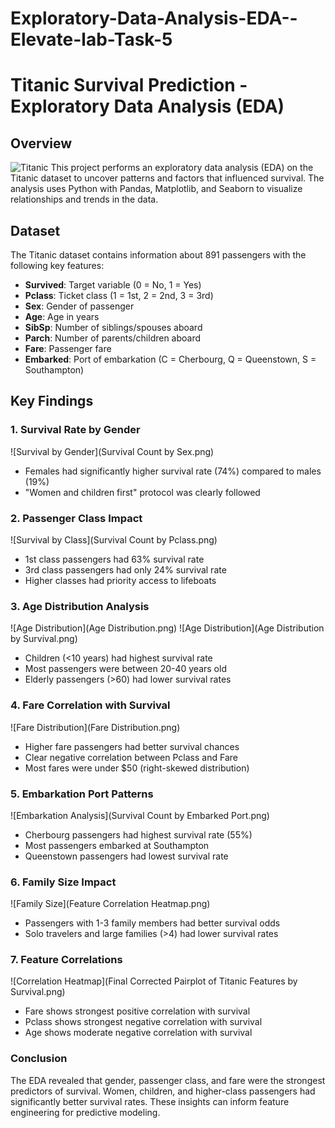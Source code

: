# Exploratory-Data-Analysis-EDA--Elevate-lab-Task-5
# Titanic Survival Prediction - Exploratory Data Analysis (EDA)

## Overview
![Titanic](https://upload.wikimedia.org/wikipedia/commons/thumb/f/fd/RMS_Titanic_3.jpg/800px-RMS_Titanic_3.jpg)
This project performs an exploratory data analysis (EDA) on the Titanic dataset to uncover patterns and factors that influenced survival. The analysis uses Python with Pandas, Matplotlib, and Seaborn to visualize relationships and trends in the data.

## Dataset
The Titanic dataset contains information about 891 passengers with the following key features:
- **Survived**: Target variable (0 = No, 1 = Yes)
- **Pclass**: Ticket class (1 = 1st, 2 = 2nd, 3 = 3rd)
- **Sex**: Gender of passenger
- **Age**: Age in years
- **SibSp**: Number of siblings/spouses aboard
- **Parch**: Number of parents/children aboard
- **Fare**: Passenger fare
- **Embarked**: Port of embarkation (C = Cherbourg, Q = Queenstown, S = Southampton)

## Key Findings

### 1. Survival Rate by Gender
![Survival by Gender](Survival Count by Sex.png)
- Females had significantly higher survival rate (74%) compared to males (19%)
- "Women and children first" protocol was clearly followed

### 2. Passenger Class Impact
![Survival by Class](Survival Count by Pclass.png)
- 1st class passengers had 63% survival rate
- 3rd class passengers had only 24% survival rate
- Higher classes had priority access to lifeboats

### 3. Age Distribution Analysis
![Age Distribution](Age Distribution.png)
![Age Distribution](Age Distribution by Survival.png)
- Children (<10 years) had highest survival rate
- Most passengers were between 20-40 years old
- Elderly passengers (>60) had lower survival rates

### 4. Fare Correlation with Survival
![Fare Distribution](Fare Distribution.png)
- Higher fare passengers had better survival chances
- Clear negative correlation between Pclass and Fare
- Most fares were under $50 (right-skewed distribution)

### 5. Embarkation Port Patterns
![Embarkation Analysis](Survival Count by Embarked Port.png)
- Cherbourg passengers had highest survival rate (55%)
- Most passengers embarked at Southampton
- Queenstown passengers had lowest survival rate

### 6. Family Size Impact
![Family Size](Feature Correlation Heatmap.png)
- Passengers with 1-3 family members had better survival odds
- Solo travelers and large families (>4) had lower survival rates

### 7. Feature Correlations
![Correlation Heatmap](Final Corrected Pairplot of Titanic Features by Survival.png)
- Fare shows strongest positive correlation with survival
- Pclass shows strongest negative correlation with survival
- Age shows moderate negative correlation with survival

### Conclusion
The EDA revealed that gender, passenger class, and fare were the strongest predictors of survival. Women, children, and higher-class passengers had significantly better survival rates. These insights can inform feature engineering for predictive modeling.
